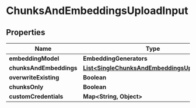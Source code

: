 

# ChunksAndEmbeddingsUploadInput


## Properties

| Name | Type | Description | Notes |
|------------ | ------------- | ------------- | -------------|
|**embeddingModel** | **EmbeddingGenerators** |  |  |
|**chunksAndEmbeddings** | [**List&lt;SingleChunksAndEmbeddingsUploadInput&gt;**](SingleChunksAndEmbeddingsUploadInput.md) |  |  |
|**overwriteExisting** | **Boolean** |  |  [optional] |
|**chunksOnly** | **Boolean** |  |  [optional] |
|**customCredentials** | **Map&lt;String, Object&gt;** |  |  [optional] |



